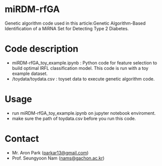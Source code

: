 # miRDM-rfGA
Genetic algorithm code used in this article:Genetic Algorithm-Based Identification of a MiRNA Set for Detecting Type 2 Diabetes.

# Code description
- miRDM-rfGA_toy_example.ipynb : Python code for feature selection to build optimal IRFL classification model. This code is run with a toy example dataset.
- /toydata/toydata.csv : toyset data to execute genetic algorithm code.

# Usage
- run miRDM-rfGA_toy_example.ipynb on jupyter notebook enviroment.
- make sure the path of toydata.csv before you run this code.

# Contact
- Mr. Aron Park (parkar13@gmail.com)
- Prof. Seungyoon Nam (nams@gachon.ac.kr)


